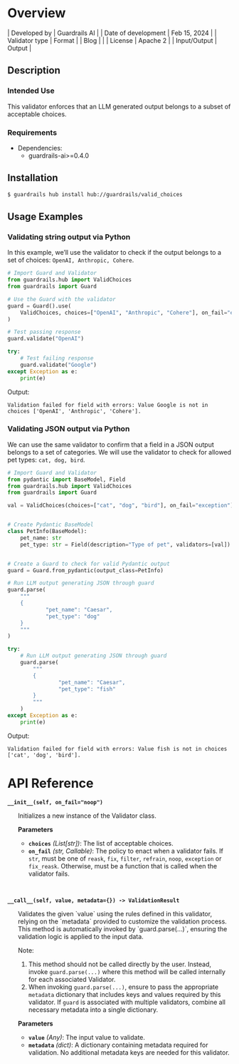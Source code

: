 # Overview

| Developed by | Guardrails AI |
| Date of development | Feb 15, 2024 |
| Validator type | Format |
| Blog |  |
| License | Apache 2 |
| Input/Output | Output |

## Description

### Intended Use
This validator enforces that an LLM generated output belongs to a subset of acceptable choices.

### Requirements
* Dependencies:
    - guardrails-ai>=0.4.0

## Installation

```bash
$ guardrails hub install hub://guardrails/valid_choices
```

## Usage Examples

### Validating string output via Python

In this example, we’ll use the validator to check if the output belongs to a set of choices: `OpenAI, Anthropic, Cohere`.

```python
# Import Guard and Validator
from guardrails.hub import ValidChoices
from guardrails import Guard

# Use the Guard with the validator
guard = Guard().use(
    ValidChoices, choices=["OpenAI", "Anthropic", "Cohere"], on_fail="exception"
)

# Test passing response
guard.validate("OpenAI")

try:
    # Test failing response
    guard.validate("Google")
except Exception as e:
    print(e)
```
Output:
```console
Validation failed for field with errors: Value Google is not in choices ['OpenAI', 'Anthropic', 'Cohere'].
```

### Validating JSON output via Python

We can use the same validator to confirm that a field in a JSON output belongs to a set of categories. We will use the validator to check for allowed pet types: `cat, dog, bird`.

```python
# Import Guard and Validator
from pydantic import BaseModel, Field
from guardrails.hub import ValidChoices
from guardrails import Guard

val = ValidChoices(choices=["cat", "dog", "bird"], on_fail="exception")


# Create Pydantic BaseModel
class PetInfo(BaseModel):
    pet_name: str
    pet_type: str = Field(description="Type of pet", validators=[val])


# Create a Guard to check for valid Pydantic output
guard = Guard.from_pydantic(output_class=PetInfo)

# Run LLM output generating JSON through guard
guard.parse(
    """
    {
            "pet_name": "Caesar",
            "pet_type": "dog"
    }
    """
)

try:
    # Run LLM output generating JSON through guard
    guard.parse(
        """
        {
                "pet_name": "Caesar",
                "pet_type": "fish"
        }
        """
    )
except Exception as e:
    print(e)
```
Output:
```console
Validation failed for field with errors: Value fish is not in choices ['cat', 'dog', 'bird'].
```

# API Reference

**`__init__(self, on_fail="noop")`**
<ul>
Initializes a new instance of the Validator class.

**Parameters**
- **`choices`** *(List[str])*: The list of acceptable choices.
- **`on_fail`** *(str, Callable)*: The policy to enact when a validator fails. If `str`, must be one of `reask`, `fix`, `filter`, `refrain`, `noop`, `exception` or `fix_reask`. Otherwise, must be a function that is called when the validator fails.
</ul>
<br/>

**`__call__(self, value, metadata={}) -> ValidationResult`**
<ul>
Validates the given `value` using the rules defined in this validator, relying on the `metadata` provided to customize the validation process. This method is automatically invoked by `guard.parse(...)`, ensuring the validation logic is applied to the input data.

Note:

1. This method should not be called directly by the user. Instead, invoke `guard.parse(...)` where this method will be called internally for each associated Validator.
2. When invoking `guard.parse(...)`, ensure to pass the appropriate `metadata` dictionary that includes keys and values required by this validator. If `guard` is associated with multiple validators, combine all necessary metadata into a single dictionary.

**Parameters**
- **`value`** *(Any)*: The input value to validate.
- **`metadata`** *(dict)*: A dictionary containing metadata required for validation. No additional metadata keys are needed for this validator.

</ul>

